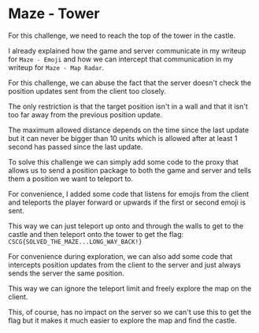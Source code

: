 # Maze - Tower

For this challenge, we need to reach the top of the tower in the castle.

I already explained how the game and server communicate in my writeup
for `Maze - Emoji` and how we can intercept that communication
in my writeup for `Maze - Map Radar`.

For this challenge, we can abuse the fact that the server
doesn't check the position updates sent from the client too closely.

The only restriction is that the target position isn't in a wall and that
it isn't too far away from the previous position update.

The maximum allowed distance depends on the time since the last update
but it can never be bigger than 10 units which is allowed after at least
1 second has passed since the last update.

To solve this challenge we can simply add some code to the proxy
that allows us to send a position package to both the game and server
and tells them a position we want to teleport to.

For convenience, I added some code that listens for
emojis from the client and teleports the player
forward or upwards if the first or second emoji is sent.

This way we can just teleport up onto and through the walls to
get to the castle and then teleport onto the tower to get the flag: `CSCG{SOLVED_THE_MAZE...LONG_WAY_BACK!}`

For convenience during exploration, we can also add some
code that intercepts position updates from the client to the server
and just always sends the server the same position.

This way we can ignore the teleport limit and freely explore the map on the client.

This, of course, has no impact on the server so we can't use this to get the flag
but it makes it much easier to explore the map and find the castle.
